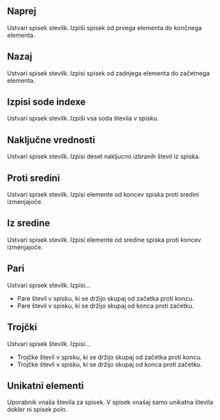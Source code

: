 ## Naprej
Ustvari spisek stevilk.
Izpiši spisek od prvega elementa do končnega elementa.

## Nazaj
Ustvari spisek stevilk.
Izpisi spisek od zadnjega elementa do začetnega elementa.

## Izpisi sode indexe
Ustvari spisek stevilk.
Izpiši vsa soda števila v spisku.

## Naključne vrednosti
Ustvari spisek stevilk.
Izpisi deset nakljucno izbranih števil iz spiska.
 
## Proti sredini
Ustvari spisek stevilk.
Izpisi elemente od koncev spiska proti sredini izmenjajoče.
 
## Iz sredine
Ustvari spisek stevilk.
Izpisi elemente od sredine spiska proti koncev izmenjajoče.

## Pari
Ustvari spisek stevilk.
Izpisi...
 * Pare števil v spisku, ki se držijo skupaj od začetka proti koncu.
 * Pare števil v spisku, ki se držijo skupaj od konca proti začetku.

## Trojčki
Ustvari spisek številk.
Izpisi...
* Trojčke števil v spisku, ki se držijo skupaj od začetka proti koncu.
* Trojčke števil v spisku, ki se držijo skupaj od konca proti začetku.

## Unikatni elementi
Uporabnik vnaša števila za spisek. V spisek vnašaj samo unikatna števila dokler ni spisek poln.
